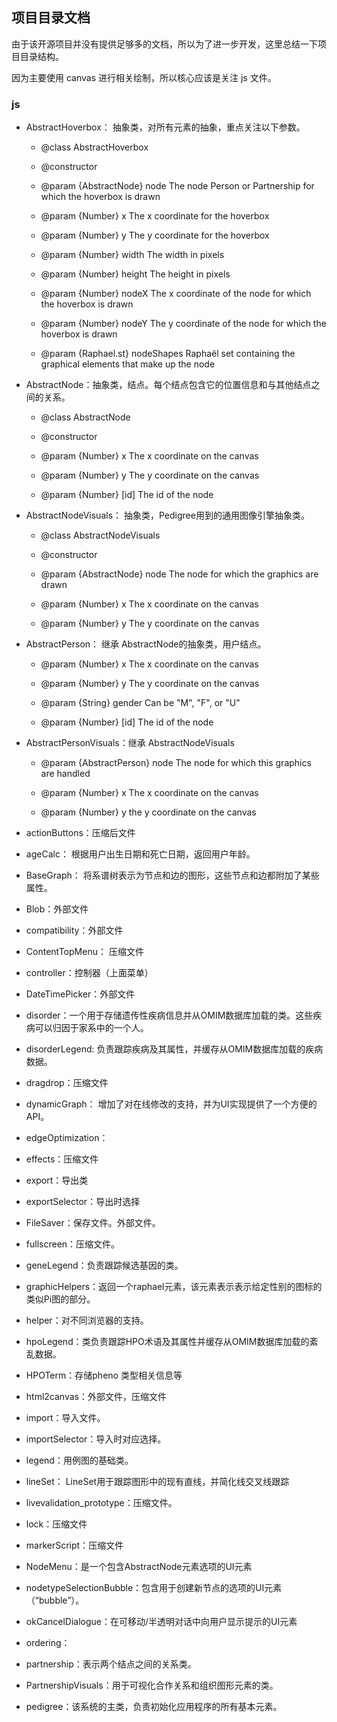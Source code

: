 ## 项目目录文档

由于该开源项目并没有提供足够多的文档，所以为了进一步开发，这里总结一下项目目录结构。

因为主要使用 canvas 进行相关绘制，所以核心应该是关注 js 文件。

### js

* AbstractHoverbox： 抽象类，对所有元素的抽象，重点关注以下参数。

  * @class AbstractHoverbox

  * @constructor

  * @param {AbstractNode} node The node Person or Partnership for which the hoverbox is drawn

  * @param {Number} x The x coordinate for the hoverbox

  * @param {Number} y The y coordinate for the hoverbox

  * @param {Number} width The width in pixels

  * @param {Number} height The height in pixels

  * @param {Number} nodeX The x coordinate of the node for which the hoverbox is drawn

  * @param {Number} nodeY The y coordinate of the node for which the hoverbox is drawn

  * @param {Raphael.st} nodeShapes Raphaël set containing the graphical elements that make up the node

* AbstractNode：抽象类，结点。每个结点包含它的位置信息和与其他结点之间的关系。

  * @class AbstractNode

  * @constructor

  * @param {Number} x The x coordinate on the canvas

  * @param {Number} y The y coordinate on the canvas

  * @param {Number} [id] The id of the node

* AbstractNodeVisuals： 抽象类，Pedigree用到的通用图像引擎抽象类。

  * @class AbstractNodeVisuals

  * @constructor

  * @param {AbstractNode} node The node for which the graphics are drawn

  * @param {Number} x The x coordinate on the canvas

  * @param {Number} y The y coordinate on the canvas

* AbstractPerson： 继承 AbstractNode的抽象类，用户结点。

  * @param {Number} x The x coordinate on the canvas

  * @param {Number} y The y coordinate on the canvas

  * @param {String} gender Can be "M", "F", or "U"

  * @param {Number} [id] The id of the node

* AbstractPersonVisuals：继承 AbstractNodeVisuals

  * @param {AbstractPerson} node The node for which this graphics are handled

  * @param {Number} x The x coordinate on the canvas

  * @param {Number} y the y coordinate on the canvas

* actionButtons：压缩后文件

* ageCalc： 根据用户出生日期和死亡日期，返回用户年龄。

* BaseGraph： 将系谱树表示为节点和边的图形，这些节点和边都附加了某些属性。

* Blob：外部文件

* compatibility：外部文件

* ContentTopMenu： 压缩文件

* controller：控制器（上面菜单）

* DateTimePicker：外部文件

* disorder：一个用于存储遗传性疾病信息并从OMIM数据库加载的类。这些疾病可以归因于家系中的一个人。

* disorderLegend: 负责跟踪疾病及其属性，并缓存从OMIM数据库加载的疾病数据。

* dragdrop：压缩文件
* dynamicGraph： 增加了对在线修改的支持，并为UI实现提供了一个方便的API。
* edgeOptimization：
* effects：压缩文件
* export：导出类
* exportSelector：导出时选择
* FileSaver：保存文件。外部文件。
* fullscreen：压缩文件。
* geneLegend：负责跟踪候选基因的类。
* graphicHelpers：返回一个raphael元素，该元素表示表示给定性别的图标的类似Pi图的部分。
* helper：对不同浏览器的支持。
* hpoLegend：类负责跟踪HPO术语及其属性并缓存从OMIM数据库加载的紊乱数据。
* HPOTerm：存储pheno 类型相关信息等
* html2canvas：外部文件，压缩文件
* import：导入文件。
* importSelector：导入时对应选择。
* legend：用例图的基础类。
* lineSet： LineSet用于跟踪图形中的现有直线，并简化线交叉线跟踪
* livevalidation_prototype：压缩文件。
* lock：压缩文件
* markerScript：压缩文件
* NodeMenu：是一个包含AbstractNode元素选项的UI元素
* nodetypeSelectionBubble：包含用于创建新节点的选项的UI元素（“bubble”）。
* okCancelDialogue：在可移动/半透明对话中向用户显示提示的UI元素
* ordering：
* partnership：表示两个结点之间的关系类。
* PartnershipVisuals：用于可视化合作关系和组织图形元素的类。
* pedigree：该系统的主类，负责初始化应用程序的所有基本元素。

